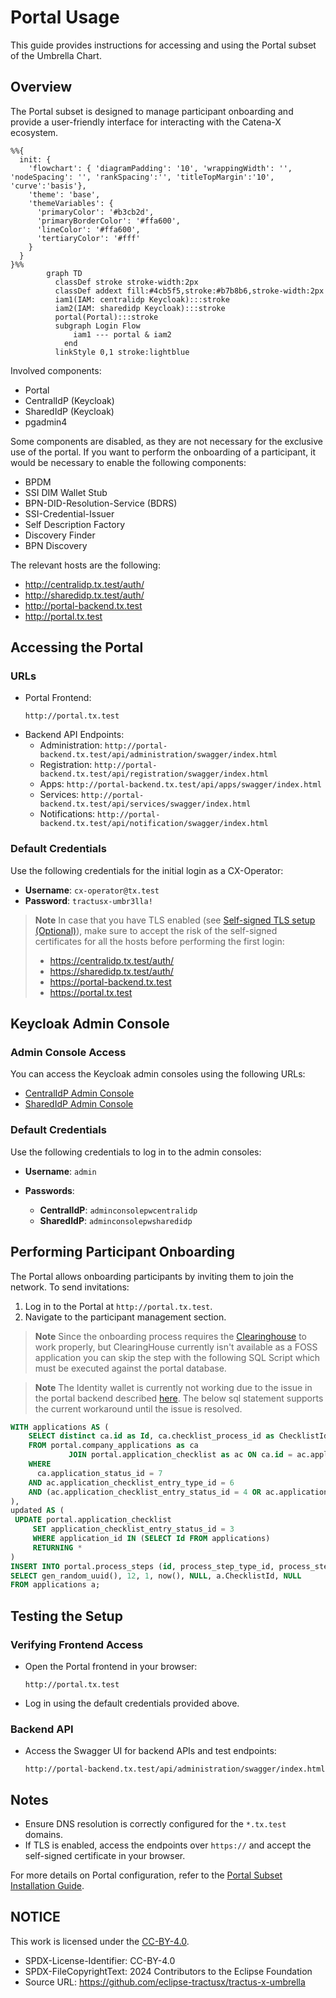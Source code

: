 # Portal Usage

This guide provides instructions for accessing and using the Portal subset of the Umbrella Chart.

## Overview

The Portal subset is designed to manage participant onboarding and provide a user-friendly interface for interacting with the Catena-X ecosystem.

```mermaid
%%{
  init: {
    'flowchart': { 'diagramPadding': '10', 'wrappingWidth': '', 'nodeSpacing': '', 'rankSpacing':'', 'titleTopMargin':'10', 'curve':'basis'},
    'theme': 'base',
    'themeVariables': {
      'primaryColor': '#b3cb2d',
      'primaryBorderColor': '#ffa600',
      'lineColor': '#ffa600',
      'tertiaryColor': '#fff'
    }
  }
}%%
        graph TD
          classDef stroke stroke-width:2px
          classDef addext fill:#4cb5f5,stroke:#b7b8b6,stroke-width:2px
          iam1(IAM: centralidp Keycloak):::stroke
          iam2(IAM: sharedidp Keycloak):::stroke
          portal(Portal):::stroke
          subgraph Login Flow
              iam1 --- portal & iam2
            end
          linkStyle 0,1 stroke:lightblue
```

Involved components:

- Portal
- CentralIdP (Keycloak)
- SharedIdP (Keycloak)
- pgadmin4

Some components are disabled, as they are not necessary for the exclusive use of the portal. If you want to perform the onboarding of a participant, it would be necessary to enable the following components:

- BPDM
- SSI DIM Wallet Stub
- BPN-DID-Resolution-Service (BDRS)
- SSI-Credential-Issuer
- Self Description Factory
- Discovery Finder
- BPN Discovery

The relevant hosts are the following:

- <http://centralidp.tx.test/auth/>
- <http://sharedidp.tx.test/auth/>
- <http://portal-backend.tx.test>
- <http://portal.tx.test>

## Accessing the Portal

### URLs

- Portal Frontend:
  ```
  http://portal.tx.test
  ```
- Backend API Endpoints:
    - Administration: `http://portal-backend.tx.test/api/administration/swagger/index.html`
    - Registration: `http://portal-backend.tx.test/api/registration/swagger/index.html`
    - Apps: `http://portal-backend.tx.test/api/apps/swagger/index.html`
    - Services: `http://portal-backend.tx.test/api/services/swagger/index.html`
    - Notifications: `http://portal-backend.tx.test/api/notification/swagger/index.html`

### Default Credentials

Use the following credentials for the initial login as a CX-Operator:
- **Username**: `cx-operator@tx.test`
- **Password**: `tractusx-umbr3lla!`

> **Note**
> In case that you have TLS enabled (see [Self-signed TLS setup (Optional)](../network/tls)), make sure to accept the risk of the self-signed certificates for all the hosts before performing the first login:
>
> - <https://centralidp.tx.test/auth/>
> - <https://sharedidp.tx.test/auth/>
> - <https://portal-backend.tx.test>
> - <https://portal.tx.test>

## Keycloak Admin Console

### Admin Console Access

You can access the Keycloak admin consoles using the following URLs:

- [CentralIdP Admin Console](http://centralidp.tx.test/auth/)
- [SharedIdP Admin Console](http://sharedidp.tx.test/auth/)

### Default Credentials

Use the following credentials to log in to the admin consoles:

- **Username**: `admin`

- **Passwords**:
  - **CentralIdP**: `adminconsolepwcentralidp`
  - **SharedIdP**: `adminconsolepwsharedidp`

## Performing Participant Onboarding

The Portal allows onboarding participants by inviting them to join the network. To send invitations:
1. Log in to the Portal at `http://portal.tx.test`.
2. Navigate to the participant management section.

> **Note**
> Since the onboarding process requires the [Clearinghouse](https://github.com/eclipse-tractusx/portal-assets/blob/v2.1.0/docs/developer/Technical%20Documentation/Interface%20Contracts/Clearinghouse.md) to work properly, but ClearingHouse currently isn't available as a FOSS application you can skip the step with the following SQL Script which must be executed against the portal database.

> **Note**
> The Identity wallet is currently not working due to the issue in the portal backend described [here](https://github.com/eclipse-tractusx/portal/issues/499). The below sql statement supports the current workaround until the issue is resolved.

```sql
WITH applications AS (
    SELECT distinct ca.id as Id, ca.checklist_process_id as ChecklistId
    FROM portal.company_applications as ca
             JOIN portal.application_checklist as ac ON ca.id = ac.application_id
    WHERE 
      ca.application_status_id = 7 
    AND ac.application_checklist_entry_type_id = 6
    AND (ac.application_checklist_entry_status_id = 4 OR ac.application_checklist_entry_status_id = 1)
),
updated AS (
 UPDATE portal.application_checklist
     SET application_checklist_entry_status_id = 3
     WHERE application_id IN (SELECT Id FROM applications)
     RETURNING *
)
INSERT INTO portal.process_steps (id, process_step_type_id, process_step_status_id, date_created, date_last_changed, process_id, message)
SELECT gen_random_uuid(), 12, 1, now(), NULL, a.ChecklistId, NULL
FROM applications a;
```




## Testing the Setup

### Verifying Frontend Access

- Open the Portal frontend in your browser:
  ```
  http://portal.tx.test
  ```
- Log in using the default credentials provided above.

### Backend API

- Access the Swagger UI for backend APIs and test endpoints:
  ```
  http://portal-backend.tx.test/api/administration/swagger/index.html
  ```

## Notes

- Ensure DNS resolution is correctly configured for the `*.tx.test` domains.
- If TLS is enabled, access the endpoints over `https://` and accept the self-signed certificate in your browser.

For more details on Portal configuration, refer to the [Portal Subset Installation Guide](../setup/README.md#portal-subset).

## NOTICE

This work is licensed under the [CC-BY-4.0](https://creativecommons.org/licenses/by/4.0/legalcode).

* SPDX-License-Identifier: CC-BY-4.0
* SPDX-FileCopyrightText: 2024 Contributors to the Eclipse Foundation
* Source URL: <https://github.com/eclipse-tractusx/tractus-x-umbrella>
